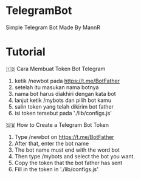 # TelegramBot
Simple Telegram Bot Made By MannR

# Tutorial 

🇮🇩 Cara Membuat Token Bot Telegram
1. ketik /newbot pada https://t.me/BotFather
2. setelah itu masukan nama botnya
3. nama bot harus diakhiri dengan kata bot
4. lanjut ketik /mybots dan pilih bot kamu
5. salin token yang telah dikirim bot father
6. isi token tersebut pada './lib/configs.js'

🇬🇧 How to Create a Telegram Bot Token
1. Type /newbot on https://t.me/BotFather
2. After that, enter the bot name
3. The bot name must end with the word bot
4. Then type /mybots and select the bot you want.
5. Copy the token that the bot father has sent
6. Fill in the token in './lib/configs.js'
